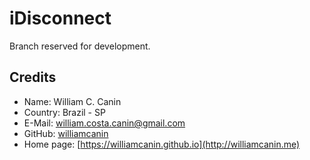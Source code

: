 # iDisconnect

Branch reserved for development.

## Credits

* Name: William C. Canin 
* Country: Brazil - SP
* E-Mail: william.costa.canin@gmail.com    
* GitHub: [williamcanin](http://github.com/williamcanin)
* Home page: [https://williamcanin.github.io](http://williamcanin.me)
